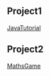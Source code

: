 <html>
  <body>
    <h2>Project1</h2>
    <a href="JavaTutorial">JavaTutorial</a>
    <h2>Project2</h2>
    <a href="MathsGame">MathsGame</a>
  </body>
</html>
